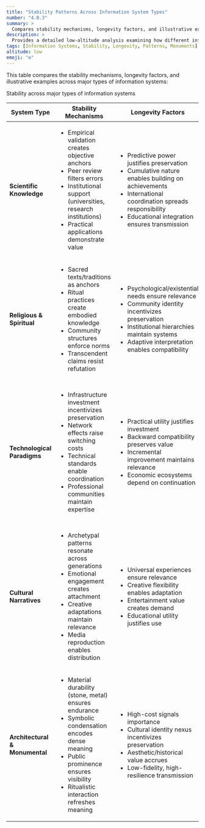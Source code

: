 ```yaml
---
title: "Stability Patterns Across Information System Types"
number: "4.B.3"
summary: >
  Compares stability mechanisms, longevity factors, and illustrative examples across major types of information systems including scientific knowledge, religious systems, technological paradigms, cultural narratives, and architectural monuments.
description: >
  Provides a detailed low-altitude analysis examining how different information systems achieve and maintain stability over time, with specific focus on monuments as exceptionally stable anchor patterns that preserve encoded messages across millennia.
tags: [Information Systems, Stability, Longevity, Patterns, Monuments]
altitude: low
emoji: "⚙️"
---
```


<!--

- examining monuments through information theory lens, as an exceptionally stable anchor pattern that preserves and reinstantiates an encoded message across time.
- Flesh out the bullet points

-->

This table compares the stability mechanisms, longevity factors, and illustrative examples across major types of information systems:

<!-- markdownlint-disable MD033 -->
<a id="4b35-architectural-and-monumental-systems"></a>

Stability across major types of information systems

| System Type | Stability Mechanisms | Longevity Factors | Example Analysis |
|-------------|---------------------|-------------------|------------------|
| **Scientific Knowledge** | <ul><li>Empirical validation creates objective anchors</li><li>Peer review filters errors</li><li>Institutional support (universities, research institutions)</li><li>Practical applications demonstrate value</li></ul> | <ul><li>Predictive power justifies preservation</li><li>Cumulative nature enables building on achievements</li><li>International coordination spreads responsibility</li><li>Educational integration ensures transmission</li></ul> | <strong>Newtonian Mechanics</strong><ul><li>Core principles stable for centuries</li><li>Applications evolve (astronomy → engineering → space travel)</li><li>Education adapts (proofs → computation)</li><li>Institutional support shifts (patronage → universities)</li></ul> |
| **Religious & Spiritual** | <ul><li>Sacred texts/traditions as anchors</li><li>Ritual practices create embodied knowledge</li><li>Community structures enforce norms</li><li>Transcendent claims resist refutation</li></ul> | <ul><li>Psychological/existential needs ensure relevance</li><li>Community identity incentivizes preservation</li><li>Institutional hierarchies maintain systems</li><li>Adaptive interpretation enables compatibility</li></ul> | <strong>Major World Religions</strong><ul><li>Core principles stable for millennia</li><li>Practices adapt to cultures/concerns</li><li>Institutions evolve (communities → global orgs)</li><li>Transmission adapts (oral → digital)</li></ul> |
| **Technological Paradigms** | <ul><li>Infrastructure investment incentivizes preservation</li><li>Network effects raise switching costs</li><li>Technical standards enable coordination</li><li>Professional communities maintain expertise</li></ul> | <ul><li>Practical utility justifies investment</li><li>Backward compatibility preserves value</li><li>Incremental improvement maintains relevance</li><li>Economic ecosystems depend on continuation</li></ul> | <strong>Internet Protocol Suite (TCP/IP)</strong><ul><li>Core protocols stable, implementations evolve</li><li>Layered architecture allows independent evolution</li><li>Global adoption creates network effects</li><li>Standards organizations govern evolution</li></ul> |
| **Cultural Narratives** | <ul><li>Archetypal patterns resonate across generations</li><li>Emotional engagement creates attachment</li><li>Creative adaptations maintain relevance</li><li>Media reproduction enables distribution</li></ul> | <ul><li>Universal experiences ensure relevance</li><li>Creative flexibility enables adaptation</li><li>Entertainment value creates demand</li><li>Educational utility justifies use</li></ul> | <strong>Hero's Journey</strong><ul><li>Core pattern recognizable for millennia</li><li>Details adapt to context/tech</li><li>Academic/creative study ensures preservation</li><li>Media industries incentivize use</li></ul> |
| **Architectural & Monumental** | <ul><li>Material durability (stone, metal) ensures endurance</li><li>Symbolic condensation encodes dense meaning</li><li>Public prominence ensures visibility</li><li>Ritualistic interaction refreshes meaning</li></ul> | <ul><li>High-cost signals importance</li><li>Cultural identity nexus incentivizes preservation</li><li>Aesthetic/historical value accrues</li><li>Low-fidelity, high-resilience transmission</li></ul> | <strong>Pyramids of Giza</strong><ul><li>Extreme durability (4,500+ years)</li><li>Anchor for complex messages (power, afterlife)</li><li>Global recognition incentivizes preservation</li><li>Nexus for science and identity</li></ul> |
<!-- markdownlint-enable MD033 -->